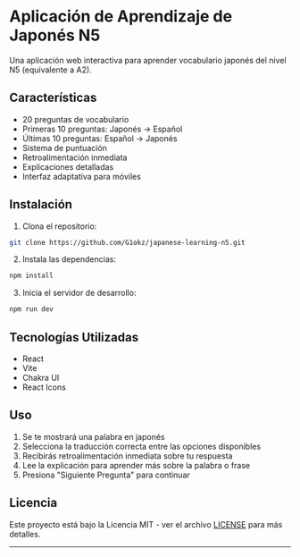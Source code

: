 # Aplicación de Aprendizaje de Japonés N5

Una aplicación web interactiva para aprender vocabulario japonés del nivel N5 (equivalente a A2).

## Características

- 20 preguntas de vocabulario
- Primeras 10 preguntas: Japonés → Español
- Últimas 10 preguntas: Español → Japonés
- Sistema de puntuación
- Retroalimentación inmediata
- Explicaciones detalladas
- Interfaz adaptativa para móviles

## Instalación

1. Clona el repositorio:
```bash
git clone https://github.com/G1okz/japanese-learning-n5.git
```

2. Instala las dependencias:
```bash
npm install
```

3. Inicia el servidor de desarrollo:
```bash
npm run dev
```

## Tecnologías Utilizadas

- React
- Vite
- Chakra UI
- React Icons

## Uso

1. Se te mostrará una palabra en japonés
2. Selecciona la traducción correcta entre las opciones disponibles
3. Recibirás retroalimentación inmediata sobre tu respuesta
4. Lee la explicación para aprender más sobre la palabra o frase
5. Presiona "Siguiente Pregunta" para continuar

## Licencia

Este proyecto está bajo la Licencia MIT - ver el archivo [LICENSE](LICENSE) para más detalles.

---
